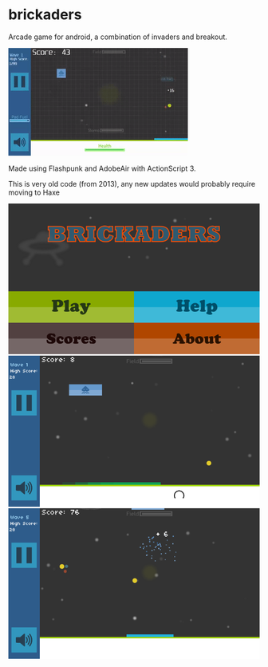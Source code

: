 # brickaders

Arcade game for android, a combination of invaders and breakout.

![demo](brickaders.gif)

Made using Flashpunk and AdobeAir with ActionScript 3.

This is very old code (from 2013), any new updates would probably require moving to Haxe

![s1](publish/s1_rotated.png)
![s2](publish/s2_rotated.png)
![s3](publish/s3_rotated.png)
